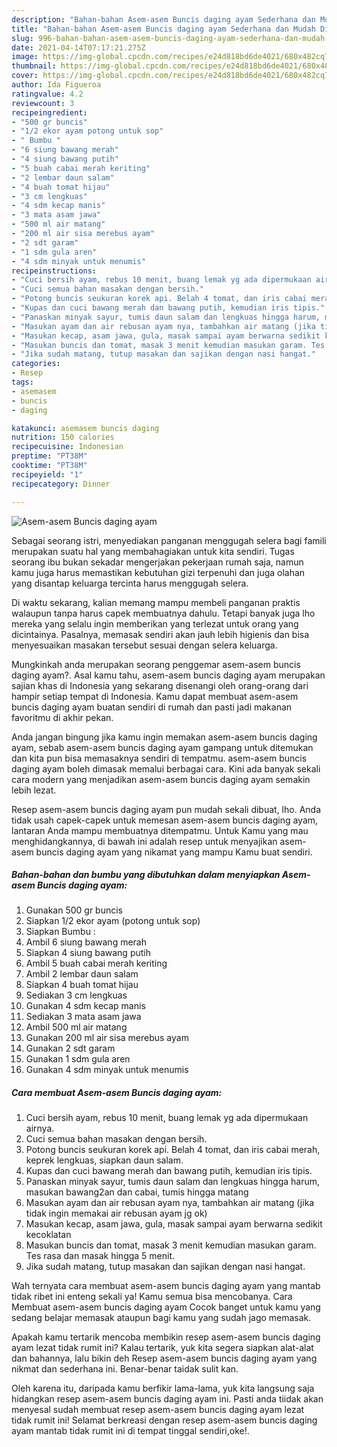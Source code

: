 ```yaml
---
description: "Bahan-bahan Asem-asem Buncis daging ayam Sederhana dan Mudah Dibuat"
title: "Bahan-bahan Asem-asem Buncis daging ayam Sederhana dan Mudah Dibuat"
slug: 996-bahan-bahan-asem-asem-buncis-daging-ayam-sederhana-dan-mudah-dibuat
date: 2021-04-14T07:17:21.275Z
image: https://img-global.cpcdn.com/recipes/e24d818bd6de4021/680x482cq70/asem-asem-buncis-daging-ayam-foto-resep-utama.jpg
thumbnail: https://img-global.cpcdn.com/recipes/e24d818bd6de4021/680x482cq70/asem-asem-buncis-daging-ayam-foto-resep-utama.jpg
cover: https://img-global.cpcdn.com/recipes/e24d818bd6de4021/680x482cq70/asem-asem-buncis-daging-ayam-foto-resep-utama.jpg
author: Ida Figueroa
ratingvalue: 4.2
reviewcount: 3
recipeingredient:
- "500 gr buncis"
- "1/2 ekor ayam potong untuk sop"
- " Bumbu "
- "6 siung bawang merah"
- "4 siung bawang putih"
- "5 buah cabai merah keriting"
- "2 lembar daun salam"
- "4 buah tomat hijau"
- "3 cm lengkuas"
- "4 sdm kecap manis"
- "3 mata asam jawa"
- "500 ml air matang"
- "200 ml air sisa merebus ayam"
- "2 sdt garam"
- "1 sdm gula aren"
- "4 sdm minyak untuk menumis"
recipeinstructions:
- "Cuci bersih ayam, rebus 10 menit, buang lemak yg ada dipermukaan airnya."
- "Cuci semua bahan masakan dengan bersih."
- "Potong buncis seukuran korek api. Belah 4 tomat, dan iris cabai merah, keprek lengkuas, siapkan daun salam."
- "Kupas dan cuci bawang merah dan bawang putih, kemudian iris tipis."
- "Panaskan minyak sayur, tumis daun salam dan lengkuas hingga harum, masukan bawang2an dan cabai, tumis hingga matang"
- "Masukan ayam dan air rebusan ayam nya, tambahkan air matang (jika tidak ingin memakai air rebusan ayam jg ok)"
- "Masukan kecap, asam jawa, gula, masak sampai ayam berwarna sedikit kecoklatan"
- "Masukan buncis dan tomat, masak 3 menit kemudian masukan garam. Tes rasa dan masak hingga 5 menit."
- "Jika sudah matang, tutup masakan dan sajikan dengan nasi hangat."
categories:
- Resep
tags:
- asemasem
- buncis
- daging

katakunci: asemasem buncis daging 
nutrition: 150 calories
recipecuisine: Indonesian
preptime: "PT38M"
cooktime: "PT38M"
recipeyield: "1"
recipecategory: Dinner

---
```



![Asem-asem Buncis daging ayam](https://img-global.cpcdn.com/recipes/e24d818bd6de4021/680x482cq70/asem-asem-buncis-daging-ayam-foto-resep-utama.jpg)

Sebagai seorang istri, menyediakan panganan menggugah selera bagi famili merupakan suatu hal yang membahagiakan untuk kita sendiri. Tugas seorang ibu bukan sekadar mengerjakan pekerjaan rumah saja, namun kamu juga harus memastikan kebutuhan gizi terpenuhi dan juga olahan yang disantap keluarga tercinta harus menggugah selera.

Di waktu  sekarang, kalian memang mampu membeli panganan praktis walaupun tanpa harus capek membuatnya dahulu. Tetapi banyak juga lho mereka yang selalu ingin memberikan yang terlezat untuk orang yang dicintainya. Pasalnya, memasak sendiri akan jauh lebih higienis dan bisa menyesuaikan masakan tersebut sesuai dengan selera keluarga. 



Mungkinkah anda merupakan seorang penggemar asem-asem buncis daging ayam?. Asal kamu tahu, asem-asem buncis daging ayam merupakan sajian khas di Indonesia yang sekarang disenangi oleh orang-orang dari hampir setiap tempat di Indonesia. Kamu dapat membuat asem-asem buncis daging ayam buatan sendiri di rumah dan pasti jadi makanan favoritmu di akhir pekan.

Anda jangan bingung jika kamu ingin memakan asem-asem buncis daging ayam, sebab asem-asem buncis daging ayam gampang untuk ditemukan dan kita pun bisa memasaknya sendiri di tempatmu. asem-asem buncis daging ayam boleh dimasak memalui berbagai cara. Kini ada banyak sekali cara modern yang menjadikan asem-asem buncis daging ayam semakin lebih lezat.

Resep asem-asem buncis daging ayam pun mudah sekali dibuat, lho. Anda tidak usah capek-capek untuk memesan asem-asem buncis daging ayam, lantaran Anda mampu membuatnya ditempatmu. Untuk Kamu yang mau menghidangkannya, di bawah ini adalah resep untuk menyajikan asem-asem buncis daging ayam yang nikamat yang mampu Kamu buat sendiri.

<!--inarticleads1-->

##### Bahan-bahan dan bumbu yang dibutuhkan dalam menyiapkan Asem-asem Buncis daging ayam:

1. Gunakan 500 gr buncis
1. Siapkan 1/2 ekor ayam (potong untuk sop)
1. Siapkan  Bumbu :
1. Ambil 6 siung bawang merah
1. Siapkan 4 siung bawang putih
1. Ambil 5 buah cabai merah keriting
1. Ambil 2 lembar daun salam
1. Siapkan 4 buah tomat hijau
1. Sediakan 3 cm lengkuas
1. Gunakan 4 sdm kecap manis
1. Sediakan 3 mata asam jawa
1. Ambil 500 ml air matang
1. Gunakan 200 ml air sisa merebus ayam
1. Gunakan 2 sdt garam
1. Gunakan 1 sdm gula aren
1. Gunakan 4 sdm minyak untuk menumis




<!--inarticleads2-->

##### Cara membuat Asem-asem Buncis daging ayam:

1. Cuci bersih ayam, rebus 10 menit, buang lemak yg ada dipermukaan airnya.
1. Cuci semua bahan masakan dengan bersih.
1. Potong buncis seukuran korek api. Belah 4 tomat, dan iris cabai merah, keprek lengkuas, siapkan daun salam.
1. Kupas dan cuci bawang merah dan bawang putih, kemudian iris tipis.
1. Panaskan minyak sayur, tumis daun salam dan lengkuas hingga harum, masukan bawang2an dan cabai, tumis hingga matang
1. Masukan ayam dan air rebusan ayam nya, tambahkan air matang (jika tidak ingin memakai air rebusan ayam jg ok)
1. Masukan kecap, asam jawa, gula, masak sampai ayam berwarna sedikit kecoklatan
1. Masukan buncis dan tomat, masak 3 menit kemudian masukan garam. Tes rasa dan masak hingga 5 menit.
1. Jika sudah matang, tutup masakan dan sajikan dengan nasi hangat.




Wah ternyata cara membuat asem-asem buncis daging ayam yang mantab tidak ribet ini enteng sekali ya! Kamu semua bisa mencobanya. Cara Membuat asem-asem buncis daging ayam Cocok banget untuk kamu yang sedang belajar memasak ataupun bagi kamu yang sudah jago memasak.

Apakah kamu tertarik mencoba membikin resep asem-asem buncis daging ayam lezat tidak rumit ini? Kalau tertarik, yuk kita segera siapkan alat-alat dan bahannya, lalu bikin deh Resep asem-asem buncis daging ayam yang nikmat dan sederhana ini. Benar-benar taidak sulit kan. 

Oleh karena itu, daripada kamu berfikir lama-lama, yuk kita langsung saja hidangkan resep asem-asem buncis daging ayam ini. Pasti anda tiidak akan menyesal sudah membuat resep asem-asem buncis daging ayam lezat tidak rumit ini! Selamat berkreasi dengan resep asem-asem buncis daging ayam mantab tidak rumit ini di tempat tinggal sendiri,oke!.

